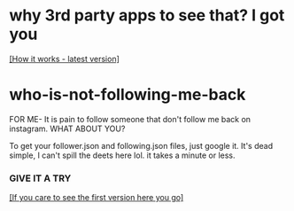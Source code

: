 # why 3rd party apps to see that? I got you

[[How it works - latest version]](https://www.youtube.com/watch?v=hRtOrGGP1eo&ab_channel=AbrhamA.Kora)

# who-is-not-following-me-back
FOR ME- It is pain to follow someone that don't follow me back on instagram. WHAT ABOUT YOU? 


To get your follower.json and following.json files, just google it. It's dead simple, I can't spill the deets here lol. it takes a minute or less.
### GIVE IT A TRY


[[If you care to see the first version here you go]](https://youtu.be/R6l8Qg5lI-8?si=IGKs9CfrCzinZQsE)
